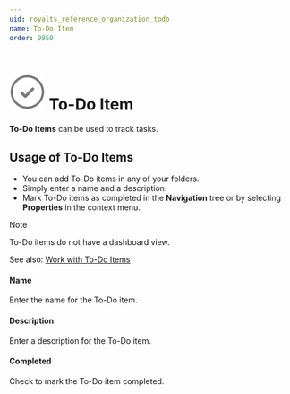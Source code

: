 ```yaml
---
uid: royalts_reference_organization_todo
name: To-Do Item
order: 9950
---
```


# ![](/r2022/images/RoyalTS/Application/SVG_ToDo_32.svg#img_header) To-Do Item
**To-Do Items** can be used to track tasks.

## Usage of To-Do Items
- You can add To-Do items in any of your folders.
- Simply enter a name and a description.
- Mark To-Do items as completed in the **Navigation** tree or by selecting **Properties** in the context menu.

> [!Note]
> To-Do items do not have a dashboard view.

See also: [Work with To-Do Items](xref:royalts_tutorials_todo)

#### Name
Enter the name for the To-Do item.

#### Description
Enter a description for the To-Do item.

#### Completed
Check to mark the To-Do item completed.
